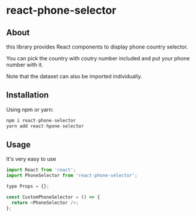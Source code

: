 # react-phone-selector

## About

this library provides React components to display phone country selector.

You can pick the country with coutry number included and put your phone number with it.

Note that the dataset can also be imported individually.

## Installation

Using npm or yarn:

```javascript
npm i react-phone-selector
yarn add react-hpone-selector
```

<a name="features"></a>

## Usage

It's very easy to use

```javascript
import React from 'react';
import PhoneSelector from 'react-phone-selector';

type Props = {};

const CustomPhoneSelector = () => {
  return <PhoneSelector />;
};
```
